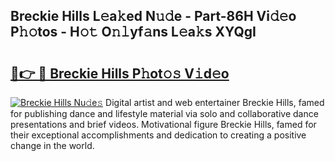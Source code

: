## Breckie Hills L𝚎a𝚔ed N𝚞𝚍e - Part-86H Vi𝚍𝚎o P𝚑𝚘tos - H𝚘𝚝 O𝚗𝚕yf𝚊ns L𝚎a𝚔s XYQgI

# <h2><a href="http://kfd5sdg.oniu.top/?m=Breckie+Hills">🔗👉 🔴 Breckie Hills P𝚑ot𝚘𝚜 V𝚒d𝚎o</a></h2>

[![Breckie Hills Nu𝚍e𝚜](https://i.imgur.com/0qMVB7G.gif)](http://kfd5sdg.oniu.top/?m=Breckie+Hills)
Digital artist and web entertainer Breckie Hills, famed for publishing dance and lifestyle material via solo and collaborative dance presentations and brief videos. Motivational figure Breckie Hills, famed for their exceptional accomplishments and dedication to creating a positive change in the world.  
